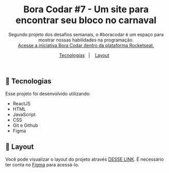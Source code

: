 <h1 align="center"> Bora Codar #7 - Um site para encontrar seu bloco no carnaval</h1>

<p align="center">
Segundo projeto dos desafios semanais, o #boracodar é um espaço para mostrar nossas habilidades na programação.  <br/>
<a href="https://boracodar.dev">Acesse a iniciativa Bora Codar dentro da plataforma Rocketseat.</a>
</p>

<p align="center">
  <a href="#-tecnologias">Tecnologias</a>&nbsp;&nbsp;&nbsp;|&nbsp;&nbsp;&nbsp;
  <a href="#-layout">Layout</a>&nbsp;&nbsp;&nbsp;
</p>

<br>

## 🚀 Tecnologias

Esse projeto foi desenvolvido utilizando:

- ReactJS
- HTML
- JavaScript
- CSS
- Git e Github
- Figma

## 🔖 Layout

Você pode visualizar o layout do projeto através [DESSE LINK](<https://www.figma.com/community/file/1207675804423978995>). É necessário ter conta no [Figma](https://figma.com) para acessá-lo.
